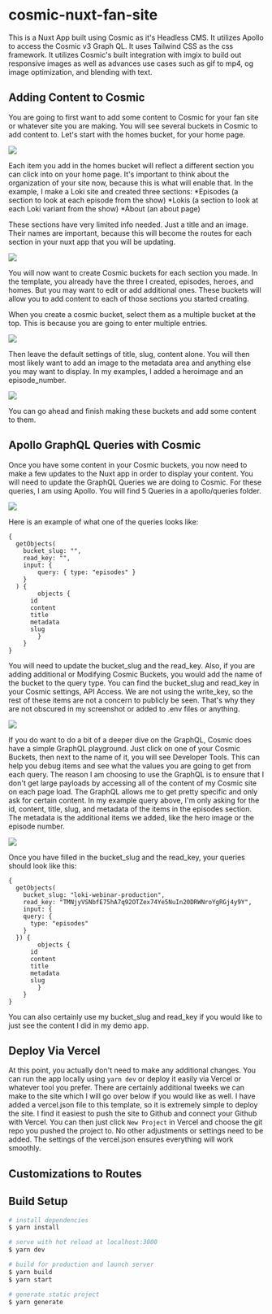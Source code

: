 # cosmic-nuxt-fan-site
This is a Nuxt App built using Cosmic as it's Headless CMS.  It utilizes Apollo to access the Cosmic v3 Graph QL.  It uses Tailwind CSS as the css framework.  It utilizes Cosmic's built integration with imgix to build out responsive images as well as advances use cases such as gif to mp4, og image optimization, and blending with text.

## Adding Content to Cosmic

You are going to first want to add some content to Cosmic for your fan site or whatever site you are making.  You will see several buckets in Cosmic to add content to.  Let's start with the homes bucket, for your home page.

<img src="https://tom.imgix.net/cosmic_buckets.png?h=450&auto=format">

Each item you add in the homes bucket will reflect a different section you can click into on your home page.  It's important to think about the organization of your site now, because this is what will enable that.  In the example, I make a Loki site and created three sections: 
*Episodes (a section to look at each episode from the show)
*Lokis (a section to look at each Loki variant from the show)
*About (an about page)

These sections have very limited info needed. Just a title and an image. Their names are important, because this will become the routes for each section in your nuxt app that you will be updating. 

<img src="https://tom.imgix.net/cosmic_home_bucket.png?h=450&auto=format">

You will now want to create Cosmic buckets for each section you made.  In the template, you already have the three I created, episodes, heroes, and homes.  But you may want to edit or add additional ones. These buckets will allow you to add content to each of those sections you started creating.

When you create a cosmic bucket, select them as a multiple bucket at the top. This is because you are going to enter multiple entries.

<img src="https://tom.imgix.net/cosmic_bucket_settings1.png?w=450&auto=format">

Then leave the default settings of title, slug, content alone.  You will then most likely want to add an image to the metadata area and anything else you may want to display.  In my examples, I added a heroimage and an episode_number.  

<img src="https://tom.imgix.net/cosmic_bucket_settings2.png?w=450&auto=format">

You can go ahead and finish making these buckets and add some content to them.  

## Apollo GraphQL Queries with Cosmic

Once you have some content in your Cosmic buckets, you now need to make a few updates to the Nuxt app in order to display your content.  You will need to update the GraphQL Queries we are doing to Cosmic.  For these queries, I am using Apollo.  You will find 5 Queries in a apollo/queries folder.

<img src="https://tom.imgix.net/cosmic_apollo_folder.png?h=450&auto=format">

Here is an example of what one of the queries looks like: 

```
{
  getObjects(
    bucket_slug: "",
    read_key: "",
    input: {
        query: { type: "episodes" }
    }
  ) {
		objects {
      id
	  content
	  title
      metadata
      slug
		}
    }
}
```

You will need to update the bucket_slug and the read_key.  Also, if you are adding additional or Modifying Cosmic Buckets, you would add the name of the bucket to the query type.  You can find the bucket_slug and read_key in your Cosmic settings, API Access.  We are not using the write_key, so the rest of these items are not a concern to publicly be seen. That's why they are not obscured in my screenshot or added to .env files or anything.

<img src="https://tom.imgix.net/cosmic_api_access.png?w=450&auto=format">

If you do want to do a bit of a deeper dive on the GraphQL, Cosmic does have a simple GraphQL playground.  Just click on one of your Cosmic Buckets, then next to the name of it, you will see Developer Tools. This can help you debug items and see what the values you are going to get from each query.  The reason I am choosing to use the GraphQL is to ensure that I don't get large payloads by accessing all of the content of my Cosmic site on each page load. The GraphQL allows me to get pretty specific and only ask for certain content.  In my example query above, I'm only asking for the id, content, title, slug, and metadata of the items in the episodes section.  The metadata is the additional items we added, like the hero image or the episode number.

<img src="https://tom.imgix.net/cosmic_developer_tools.png?w=450&auto=format">

Once you have filled in the bucket_slug and the read_key, your queries should look like this: 

```
{
  getObjects(
    bucket_slug: "loki-webinar-production",
    read_key: "TMNjyVSNbfE75hA7q92OTZex74Ye5NuIn20DRWNroYgRGj4y9Y",
    input: {
    query: {
      type: "episodes"
    }
  }) {
		objects {
      id
	  content
	  title
      metadata
      slug
		}
    }
}
```

You can also certainly use my bucket_slug and read_key if you would like to just see the content I did in my demo app.

## Deploy Via Vercel

At this point, you actually don't need to make any additional changes.  You can run the app locally using `yarn dev` or deploy it easily via Vercel or whatever tool you prefer.  There are certainly additional tweeks we can make to the site which I will go over below if you would like as well.  I have added a vercel.json file to this template, so it is extremely simple to deploy the site. I find it easiest to push the site to Github and connect your Github with Vercel.  You can then just click `New Project` in Vercel and choose the git repo you pushed the project to. No other adjustments or settings need to be added. The settings of the vercel.json ensures everything will work smoothly.

## Customizations to Routes



## Build Setup

```bash
# install dependencies
$ yarn install

# serve with hot reload at localhost:3000
$ yarn dev

# build for production and launch server
$ yarn build
$ yarn start

# generate static project
$ yarn generate
```


